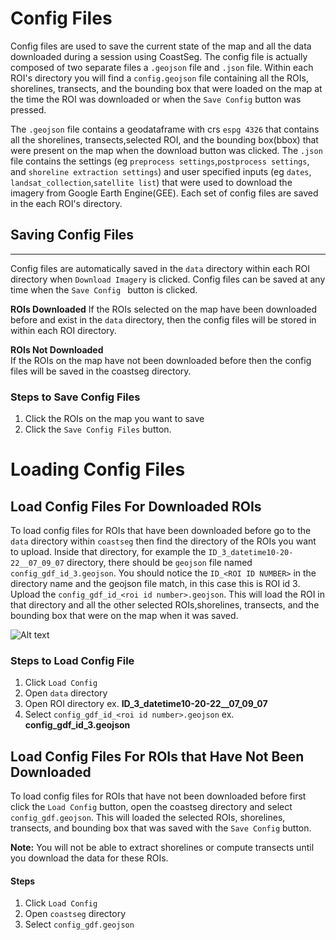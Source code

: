 # Config Files

Config files are used to save the current state of the map and all the data downloaded during a session using CoastSeg. The config file is actually composed of two separate files a `.geojson` file and `.json` file.
Within each ROI's directory you will find a `config.geojson` file containing all the ROIs, shorelines, transects, and the bounding box that were loaded on the map at the time the ROI was downloaded or when the `Save Config` button was pressed.

The `.geojson` file contains a geodataframe with crs `espg 4326` that contains all the shorelines, transects,selected ROI, and the bounding box(bbox) that were present on the map when the download button was clicked. The `.json` file contains the settings (eg `preprocess settings`,`postprocess settings`, and `shoreline extraction settings`) and user specified inputs (eg `dates`, `landsat_collection`,`satellite list`) that were used to download the imagery from Google Earth Engine(GEE). Each set of config files are saved in the each ROI's directory.

## Saving Config Files

---

Config files are automatically saved in the `data` directory within each ROI directory when `Download Imagery` is clicked.
Config files can be saved at any time when the `Save Config ` button is clicked.

**ROIs Downloaded**
If the ROIs selected on the map have been downloaded before and exist in the `data` directory, then the config files will be stored in within each ROI directory.

**ROIs Not Downloaded**
</br>If the ROIs on the map have not been downloaded before then the config files will be saved in the coastseg directory.

### Steps to Save Config Files

1. Click the ROIs on the map you want to save
2. Click the `Save Config Files` button.

# Loading Config Files

## Load Config Files For Downloaded ROIs

To load config files for ROIs that have been downloaded before go to the `data` directory within `coastseg` then find the directory of the ROIs you want to upload. Inside that directory, for example the
`ID_3_datetime10-20-22__07_09_07` directory, there should be `geojson` file named `config_gdf_id_3.geojson`. You should notice the `ID_<ROI ID NUMBER>` in the directory name and the geojson file match, in this case this is ROI id 3. Upload the `config_gdf_id_<roi id number>.geojson`.
This will load the ROI in that directory and all the other selected ROIs,shorelines, transects, and the bounding box that were on the map when it was saved.

![Alt text](https://github.com/SatelliteShorelines/CoastSeg/blob/main/docs/gifs/load_config_demo.gif)

### Steps to Load Config File

1. Click `Load Config`
2. Open `data` directory
3. Open ROI directory ex. **ID_3_datetime10-20-22\_\_07_09_07**
4. Select `config_gdf_id_<roi id number>.geojson` ex. **config_gdf_id_3.geojson**

## Load Config Files For ROIs that Have Not Been Downloaded

To load config files for ROIs that have not been downloaded before first click the `Load Config` button, open the coastseg directory and select `config_gdf.geojson`. This will loaded the selected ROIs, shorelines, transects, and bounding box that was saved with the `Save Config` button.

**Note:** You will not be able to extract shorelines or compute transects until you download the data for these ROIs.

#### Steps

1. Click `Load Config`
2. Open `coastseg` directory
3. Select `config_gdf.geojson`
